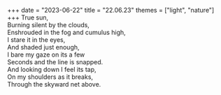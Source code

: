 +++
date = "2023-06-22"
title = "22.06.23"
themes = ["light", "nature"]
+++
True sun,  
Burning silent by the clouds,  
Enshrouded in the fog and cumulus high,  
I stare it in the eyes,  
And shaded just enough,  
I bare my gaze on its a few  
Seconds and the line is snapped.  
And looking down I feel its tap,  
On my shoulders as it breaks,  
Through the skyward net above.
